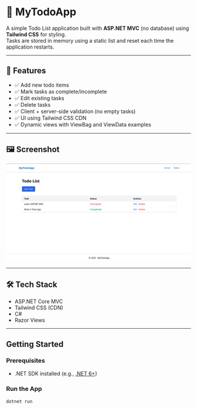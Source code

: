 # 📝 MyTodoApp

A simple Todo List application built with **ASP.NET MVC** (no database) using **Tailwind CSS** for styling.  
Tasks are stored in memory using a static list and reset each time the application restarts.

---

## 🚀 Features

- ✅ Add new todo items
- ✅ Mark tasks as complete/incomplete
- ✅ Edit existing tasks
- ✅ Delete tasks
- ✅ Client + server-side validation (no empty tasks)
- ✅ UI using Tailwind CSS CDN
- ✅ Dynamic views with ViewBag and ViewData examples

---

## 🖼️ Screenshot

![Todo UI Screenshot](./screenshots/todo-index-page.png)

---

## 🛠️ Tech Stack

- ASP.NET Core MVC
- Tailwind CSS (CDN)
- C#
- Razor Views

---

## Getting Started

### Prerequisites

- .NET SDK installed (e.g., [.NET 6+](https://dotnet.microsoft.com/download))

### Run the App

```bash
dotnet run
```

